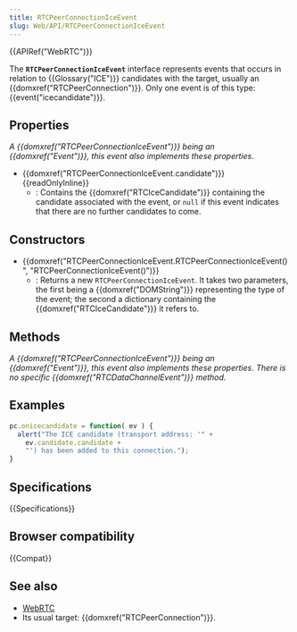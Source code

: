 ```yaml
---
title: RTCPeerConnectionIceEvent
slug: Web/API/RTCPeerConnectionIceEvent
---
```

{{APIRef("WebRTC")}}

The **`RTCPeerConnectionIceEvent`** interface represents events that occurs in relation to {{Glossary("ICE")}} candidates with the target, usually an {{domxref("RTCPeerConnection")}}. Only one event is of this type: {{event("icecandidate")}}.

## Properties

_A {{domxref("RTCPeerConnectionIceEvent")}} being an {{domxref("Event")}}, this event also implements these properties_.

- {{domxref("RTCPeerConnectionIceEvent.candidate")}} {{readOnlyInline}}
  - : Contains the {{domxref("RTCIceCandidate")}} containing the candidate associated with the event, or `null` if this event indicates that there are no further candidates to come.

## Constructors

- {{domxref("RTCPeerConnectionIceEvent.RTCPeerConnectionIceEvent()", "RTCPeerConnectionIceEvent()")}}
  - : Returns a new `RTCPeerConnectionIceEvent`. It takes two parameters, the first being a {{domxref("DOMString")}} representing the type of the event; the second a dictionary containing the {{domxref("RTCIceCandidate")}} it refers to.

## Methods

_A {{domxref("RTCPeerConnectionIceEvent")}} being an {{domxref("Event")}}, this event also implements these properties_. _There is no specific _{{domxref("RTCDataChannelEvent")}}_ method._

## Examples

```js
pc.onicecandidate = function( ev ) {
  alert("The ICE candidate (transport address: '" +
    ev.candidate.candidate +
    "') has been added to this connection.");
}
```

## Specifications

{{Specifications}}

## Browser compatibility

{{Compat}}

## See also

- [WebRTC](/ko/docs/Web/Guide/API/WebRTC "/en-US/docs/CSS/Using_CSS_animations")
- Its usual target: {{domxref("RTCPeerConnection")}}.
